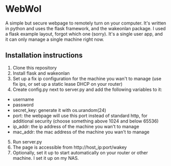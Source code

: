 # WebWol
A simple but secure webpage to remotely turn on your computer. It's written in python and uses the flask framework, and the wakeonlan package. I used a flask example layout, forgot which one (sorry).
It's a single user app, and it can only manage a single machine right now.

## Installation instructions
1. Clone this repository
2. Install flask and wakeonlan
3. Set up a fix ip configuration for the machine you wan't to manage (use fix ips, or set up a static lease DHCP on your router)
4. Create config.py next to server.py and add the following variables to it:
  * username
  * password
  * secret_key: generate it with os.urandom(24)
  * port: the webpage will use this port instead of standard http, for additional security (choose something above 1024 and below 65536)
  * ip_addr: the ip address of the machine you wan't to manage
  * mac_addr: the mac address of the machine you wan't to manage
5. Run server.py
6. The page is accessible from http://host_ip:port/wakey
7. Optionally, set it up to start automatically on your router or other machine. I set it up on my NAS.
